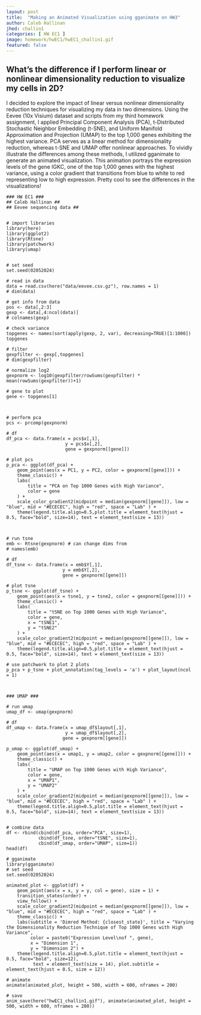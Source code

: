 ```yaml
---
layout: post
title:  "Making an Animated Visualization using gganimate on HW3"
author: Caleb Hallinan
jhed: challin1
categories: [ HW EC1 ]
image: homework/hwEC1/hwEC1_challin1.gif
featured: false
---
```


## What’s the difference if I perform linear or nonlinear dimensionality reduction to visualize my cells in 2D?
I decided to explore the impact of linear versus nonlinear dimensionality reduction techniques for visualizing my data in two dimensions. Using the Eevee (10x Visium) dataset and scripts from my third homework assignment, I applied Principal Component Analysis (PCA), t-Distributed Stochastic Neighbor Embedding (t-SNE), and Uniform Manifold Approximation and Projection (UMAP) to the top 1,000 genes exhibiting the highest variance. PCA serves as a linear method for dimensionality reduction, whereas t-SNE and UMAP offer nonlinear approaches. To vividly illustrate the differences among these methods, I utilized gganimate to generate an animated visualization. This animation portrays the expression levels of the gene IGKC, one of the top 1,000 genes with the highest variance, using a color gradient that transitions from blue to white to red representing low to high expression. Pretty cool to see the differences in the visualizations!


```{r}
### HW EC1 ###
## Caleb Hallinan ##
## Eevee sequencing data ##


# import libraries
library(here)
library(ggplot2)
library(Rtsne)
library(patchwork)
library(umap)


# set seed
set.seed(02052024)

# read in data
data = read.csv(here("data/eevee.csv.gz"), row.names = 1)
# dim(data)

# get info from data
pos <- data[,2:3]
gexp <- data[,4:ncol(data)]
# colnames(gexp)

# check variance
topgenes <- names(sort(apply(gexp, 2, var), decreasing=TRUE)[1:1000])
topgenes

# filter
gexpfilter <- gexp[,topgenes]
# dim(gexpfilter)

# normalize log2
gexpnorm <- log10(gexpfilter/rowSums(gexpfilter) * mean(rowSums(gexpfilter))+1)

# gene to plot
gene <- topgenes[1]



# perform pca
pcs <- prcomp(gexpnorm)

# df
df_pca <- data.frame(x = pcs$x[,1],
                      y = pcs$x[,2],
                      gene = gexpnorm[[gene]])

# plot pcs
p_pca <- ggplot(df_pca) +
    geom_point(aes(x = PC1, y = PC2, color = gexpnorm[[gene]])) +
    theme_classic() +
    labs(
        title = "PCA on Top 1000 Genes with High Variance",
        color = gene
    ) +
    scale_color_gradient2(midpoint = median(gexpnorm[[gene]]), low = "blue", mid = "#ECECEC", high = "red", space = "Lab" ) + 
    theme(legend.title.align=0.5,plot.title = element_text(hjust = 0.5, face="bold", size=14), text = element_text(size = 13))



# run tsne
emb <- Rtsne(gexpnorm) # can change dims from 
# names(emb)

# df
df_tsne <- data.frame(x = emb$Y[,1],
                     y = emb$Y[,2],
                     gene = gexpnorm[[gene]])

# plot tsne
p_tsne <- ggplot(df_tsne) +
    geom_point(aes(x = tsne1, y = tsne2, color = gexpnorm[[gene]])) +
    theme_classic() +
    labs(
        title = "tSNE on Top 1000 Genes with High Variance",
        color = gene,
        x = "tSNE1",
        y = "tSNE2"
    ) +
    scale_color_gradient2(midpoint = median(gexpnorm[[gene]]), low = "blue", mid = "#ECECEC", high = "red", space = "Lab" ) + 
    theme(legend.title.align=0.5,plot.title = element_text(hjust = 0.5, face="bold", size=14), text = element_text(size = 13))

# use patchwork to plot 2 plots
p_pca + p_tsne + plot_annotation(tag_levels = 'a') + plot_layout(ncol = 1)



### UMAP ###

# run umap
umap_df <- umap(gexpnorm)

# df
df_umap <- data.frame(x = umap_df$layout[,1],
                      y = umap_df$layout[,2],
                     gene = gexpnorm[[gene]])

p_umap <- ggplot(df_umap) +
    geom_point(aes(x = umap1, y = umap2, color = gexpnorm[[gene]])) +
    theme_classic() +
    labs(
        title = "UMAP on Top 1000 Genes with High Variance",
        color = gene,
        x = "UMAP1",
        y = "UMAP2"
    ) +
    scale_color_gradient2(midpoint = median(gexpnorm[[gene]]), low = "blue", mid = "#ECECEC", high = "red", space = "Lab" ) + 
    theme(legend.title.align=0.5,plot.title = element_text(hjust = 0.5, face="bold", size=14), text = element_text(size = 13))


# combine data
df <- rbind(cbind(df_pca, order="PCA", size=1), 
            cbind(df_tsne, order="tSNE", size=1),
            cbind(df_umap, order="UMAP", size=1))
head(df)

# gganimate
library(gganimate)
# set seed
set.seed(02052024)

animated_plot <- ggplot(df) +
    geom_point(aes(x = x, y = y, col = gene), size = 1) +
    transition_states(order) +
    view_follow() +
    scale_color_gradient2(midpoint = median(gexpnorm[[gene]]), low = "blue", mid = "#ECECEC", high = "red", space = "Lab" ) + 
    theme_classic() +
    labs(subtitle = 'Dimred Method: {closest_state}', title = "Varying the Dimensionality Reduction Technique of Top 1000 Genes with High Variance", 
         color = paste0("Expression Level\nof ", gene),
         x = "Dimension 1",
         y = "Dimension 2") + 
    theme(legend.title.align=0.5,plot.title = element_text(hjust = 0.5, face="bold", size=12), 
          text = element_text(size = 14), plot.subtitle = element_text(hjust = 0.5, size = 12))

# animate
animate(animated_plot, height = 500, width = 600, nframes = 200)

# save
anim_save(here("hwEC1_challin1.gif"), animate(animated_plot, height = 500, width = 600, nframes = 200))

```
